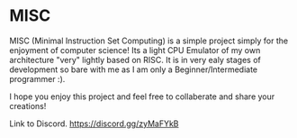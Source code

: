 # MISC
MISC (Minimal Instruction Set Computing) is a simple project simply for the enjoyment of computer science! Its a light CPU Emulator of my own architecture "very" lightly based on RISC. It is in very ealy stages of development so bare with me as I am only a Beginner/Intermediate programmer :).

I hope you enjoy this project and feel free to collaberate and share your creations!

Link to Discord.
https://discord.gg/zyMaFYkB
